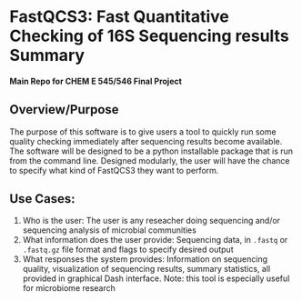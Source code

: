 # FastQCS3: Fast Quantitative Checking of 16S Sequencing results Summary

#### Main Repo for CHEM E 545/546 Final Project


## Overview/Purpose
The purpose of this software is to give users a tool to quickly run some quality checking immediately after sequencing results become available. The software will be designed to be a python installable package that is run from the command line. Designed modularly, the user will have the chance to specify what kind of FastQCS3 they want to perform.

## Use Cases:
1. Who is the user: The user is any reseacher doing sequencing and/or sequencing analysis of microbial communities
2. What information does the user provide: Sequencing data, in `.fastq` or `.fastq.gz` file format and flags to specify desired output
3. What responses the system provides: Information on sequencing quality, visualization of sequencing results, summary statistics, all provided in graphical Dash interface. Note: this tool is especially useful for microbiome research
